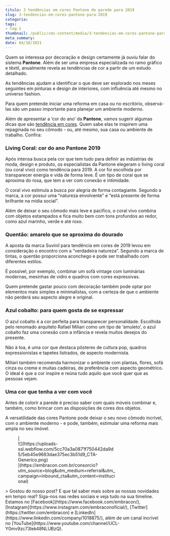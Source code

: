 ```yaml
---
titulo: 3 tendências em cores Pantone de parede para 2019
slug: 3-tendencias-em-cores-pantone-para-2019
categoria: 
tags:
- tag-1
thumbnail: /public/cms-content/media/3-tendencias-em-cores-pantone-para-2019.jpg
meta_summary: 
date: 04/10/2021
---
```

Quem se interessa por decoração e design certamente já ouviu falar do sistema **Pantone**. Além de ser uma empresa especializada no ramo gráfico e têxtil, anualmente revela as tendências de cor a partir de um estudo detalhado.

As tendências ajudam a identificar o que deve ser explorado nos meses seguintes em pinturas e design de interiores, com influência até mesmo no universo fashion.

Para quem pretende iniciar uma reforma em casa ou no escritório, observá-las são um passo importante para planejar um ambiente moderno.

Além de apresentar a ‘cor do ano’ da **Pantone**, vamos sugerir algumas dicas que são [tendência em cores](https://www.embracon.com.br/blog/como-escolher-as-cores-de-tintas-para-os-ambientes-da-casa). Quem sabe elas te inspirem uma repaginada no seu cômodo - ou, até mesmo, sua casa ou ambiente de trabalho. Confira:

### Living Coral: cor do ano Pantone 2019

Após intensa busca pela cor que tem tudo para definir as indústrias de moda, design e produto, os especialistas da Pantone elegeram o living coral (ou coral vivo) como tendência para 2019. A cor foi escolhida por transparecer energia e vida de forma leve. É um tipo de coral que se aproxima do rosa, que tem a ver com conexão e intimidade.

O coral vivo estimula a busca por alegria de forma contagiante. Segundo a marca, a cor possui uma “natureza envolvente” e “está presente de forma brilhante na mídia social”.

Além de deixar o seu cômodo mais leve e pacífico, o coral vivo combina com objetos estampados e fica muito bem com tons profundos ao redor, como azul marinho, verde e até roxo.

### Quentão: amarelo que se aproxima do dourado

A aposta da marca Suvinil para tendência em cores de 2019 levou em consideração o encontro com a “verdadeira natureza”. Segundo a marca de tintas, o quentão proporciona aconchego e pode ser trabalhado com diferentes estilos.

É possível, por exemplo, combinar um sofá vintage com luminárias modernas, mesinhas de vidro e quadros com cores expressivas.

Quem pretende gastar pouco com decoração também pode optar por elementos mais simples e minimalistas, com a certeza de que o ambiente não perderá seu aspecto alegre e original.

### Azul cobalto: para quem gosta de se expressar

O azul cobalto é a cor perfeita para transparecer personalidade. Escolhida pelo renomado arquiteto Rafael Miliari como um tipo de ‘amuleto’, o azul cobalto faz uma conexão com a infância e revela muitos desejos do presente.

Não à toa, é uma cor que destaca pôsteres de cultura pop, quadros expressionistas e tapetes listrados, de aspecto modernista.

Miliari também recomenda harmonizar o ambiente com plantas, flores, sofá cinza ou creme e muitas cadeiras, de preferência com aspecto geométrico. O ideal é que a cor inspire e reúna tudo aquilo que você quer que as pessoas vejam.

### Uma cor que tenha a ver com você

Antes de colorir a parede é preciso saber com quais móveis combinar e, também, como brincar com as disposições de cores dos objetos.

A versatilidade das cores Pantone pode deixar o seu novo cômodo incrível, com o ambiente moderno - e pode, também, estimular uma reforma mais ampla no seu imóvel.

<figure class="w-richtext-figure-type-image w-richtext-align-center" style="max-width:310px">[<div>![](https://uploads-ssl.webflow.com/5cc70a3a0871f750442da9d5/5eb45e9683dae375ec3b51d9_CTA-Generico.png)</div>](https://embracon.com.br/consorcio?utm_source=blog&utm_medium=referral&utm_campaign=inbound_cta&utm_content=institucional)</figure>> Gostou do nosso post? E que tal saber mais sobre as nossas novidades em tempo real? Siga-nos nas redes sociais e veja tudo na sua timeline. Estamos no [Facebook](https://www.facebook.com/embracon/), [Instagram](https://www.instagram.com/embraconoficial/), [Twitter](https://twitter.com/embracon) e [LinkedIn](https://www.linkedin.com/company/1018875/), além de um canal incrível no [YouTube](https://www.youtube.com/channel/UCL-Y0mv9zc73Iek48NLUBzQ).

‍

‍
